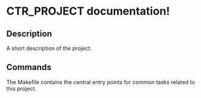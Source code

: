# CTR_PROJECT documentation!

## Description

A short description of the project.

## Commands

The Makefile contains the central entry points for common tasks related to this project.

